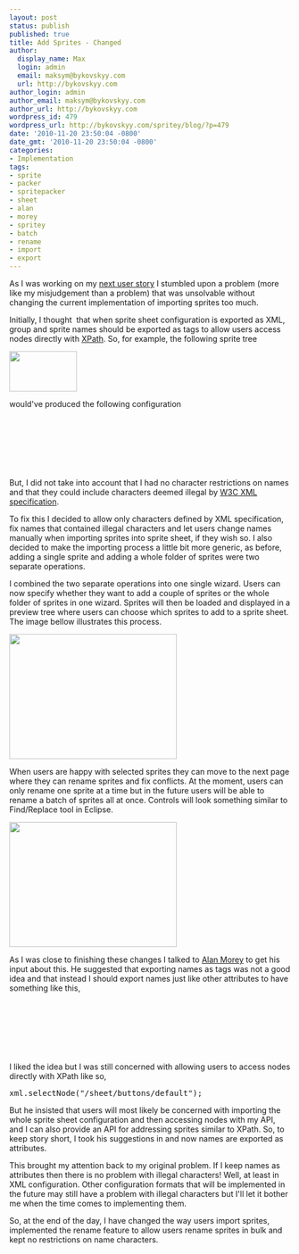 ```yaml
---
layout: post
status: publish
published: true
title: Add Sprites - Changed
author:
  display_name: Max
  login: admin
  email: maksym@bykovskyy.com
  url: http://bykovskyy.com
author_login: admin
author_email: maksym@bykovskyy.com
author_url: http://bykovskyy.com
wordpress_id: 479
wordpress_url: http://bykovskyy.com/spritey/blog/?p=479
date: '2010-11-20 23:50:04 -0800'
date_gmt: '2010-11-20 23:50:04 -0800'
categories:
- Implementation
tags:
- sprite
- packer
- spritepacker
- sheet
- alan
- morey
- spritey
- batch
- rename
- import
- export
---
```

<p>As I was working on my <a href="https://www.pivotaltracker.com/story/show/4144408" target="_blank">next user story</a> I stumbled upon a problem (more like my misjudgement than a problem) that was unsolvable without changing the current implementation of importing sprites too much.</p>
<p>Initially, I thought  that when sprite sheet configuration is exported as XML, group and sprite names should be exported as tags to allow users access nodes directly with <a href="http://en.wikipedia.org/wiki/XPath" target="_blank">XPath</a>. So, for example, the following sprite tree</p>
<p><a href="http://bykovskyy.com/spritey/blog/wp-content/uploads/2010/11/sprite-tree-example.png"><img class="aligncenter size-full wp-image-494" title="sprite-tree-example" src="http://bykovskyy.com/spritey/blog/wp-content/uploads/2010/11/sprite-tree-example.png" alt="" width="121" height="72" /></a></p>
<p>would've produced the following configuration</p>
<pre lang="xml">
<sheet>
    <buttons>
        <default x="" y="" width="" height="" />
        <pressed x="" y="" width="" height="" />
    </buttons>
</sheet>
</pre>
<p>But, I did not take into account that I had no character restrictions on names and that they could include characters deemed illegal by <a href="http://www.w3.org/TR/REC-xml/" target="_blank">W3C XML specification</a>.</p>
<p>To fix this I decided to allow only characters defined by XML specification, fix names that contained illegal characters and let users change names manually when importing sprites into sprite sheet, if they wish so. I also decided to make the importing process a little bit more generic, as before, adding a single sprite and adding a whole folder of sprites were two separate operations.</p>
<p>I combined the two separate operations into one single wizard. Users can now specify whether they want to add a couple of sprites or the whole folder of sprites in one wizard. Sprites will then be loaded and displayed in a preview tree where users can choose which sprites to add to a sprite sheet. The image bellow illustrates this process.</p>
<p><a href="http://bykovskyy.com/spritey/blog/wp-content/uploads/2010/11/add-sprites-import-page.png"><img class="aligncenter size-medium wp-image-518" title="add-sprites-import-page" src="http://bykovskyy.com/spritey/blog/wp-content/uploads/2010/11/add-sprites-import-page-300x224.png" alt="" width="300" height="224" /></a></p>
<p>When users are happy with selected sprites they can move to the next page where they can rename sprites and fix conflicts. At the moment, users can only rename one sprite at a time but in the future users will be able to rename a batch of sprites all at once. Controls will look something similar to Find/Replace tool in Eclipse.</p>
<p><a href="http://bykovskyy.com/spritey/blog/wp-content/uploads/2010/11/add-sprites-rename-page.png"><img class="aligncenter size-medium wp-image-520" title="add-sprites-rename-page" src="http://bykovskyy.com/spritey/blog/wp-content/uploads/2010/11/add-sprites-rename-page-300x224.png" alt="" width="300" height="224" /></a></p>
<p>As I was close to finishing these changes I talked to <a href="http://alanmorey.com/" target="_blank">Alan Morey</a> to get his input about this. He suggested that exporting names as tags was not a good idea and that instead I should export names just like other attributes to have something like this,</p>
<pre lang="xml">
<sheet>
    <group name="buttons">
        <sprite name="default" x="" y="" width="" height="" />
        <sprite name="pressed" x="" y="" width="" height="" />
    </group>
</sheet>
</pre>
<p>I liked the idea but I was still concerned with allowing users to access nodes directly with XPath like so,</p>
<pre lang="java">
xml.selectNode("/sheet/buttons/default");
</pre>
<p>But he insisted that users will most likely be concerned with importing the whole sprite sheet configuration and then accessing nodes with my API, and I can also provide an API for addressing sprites similar to XPath. So, to keep story short, I took his suggestions in and now names are exported as attributes.</p>
<p>This brought my attention back to my original problem. If I keep names as attributes then there is no problem with illegal characters! Well, at least in XML configuration. Other configuration formats that will be implemented in the future may still have a problem with illegal characters but I'll let it bother me when the time comes to implementing them.</p>
<p>So, at the end of the day, I have changed the way users import sprites, implemented the rename feature to allow users rename sprites in bulk and kept no restrictions on name characters.</p>
